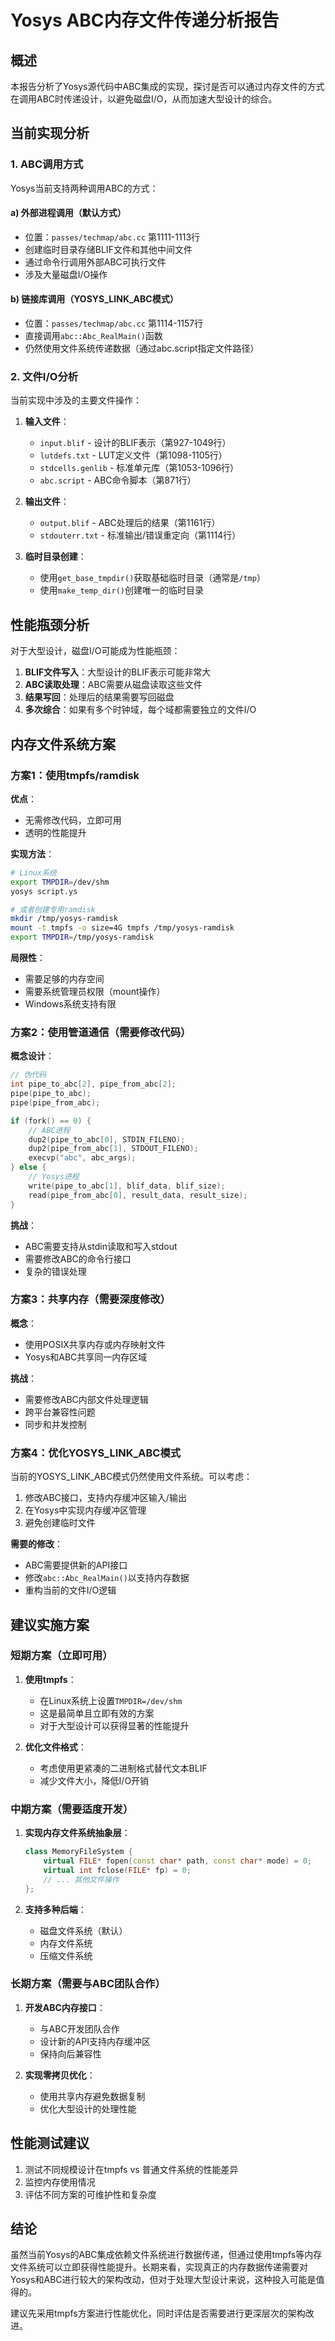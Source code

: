 # Yosys ABC内存文件传递分析报告

## 概述

本报告分析了Yosys源代码中ABC集成的实现，探讨是否可以通过内存文件的方式在调用ABC时传递设计，以避免磁盘I/O，从而加速大型设计的综合。

## 当前实现分析

### 1. ABC调用方式

Yosys当前支持两种调用ABC的方式：

#### a) 外部进程调用（默认方式）
- 位置：`passes/techmap/abc.cc` 第1111-1113行
- 创建临时目录存储BLIF文件和其他中间文件
- 通过命令行调用外部ABC可执行文件
- 涉及大量磁盘I/O操作

#### b) 链接库调用（YOSYS_LINK_ABC模式）
- 位置：`passes/techmap/abc.cc` 第1114-1157行
- 直接调用`abc::Abc_RealMain()`函数
- 仍然使用文件系统传递数据（通过abc.script指定文件路径）

### 2. 文件I/O分析

当前实现中涉及的主要文件操作：

1. **输入文件**：
   - `input.blif` - 设计的BLIF表示（第927-1049行）
   - `lutdefs.txt` - LUT定义文件（第1098-1105行）
   - `stdcells.genlib` - 标准单元库（第1053-1096行）
   - `abc.script` - ABC命令脚本（第871行）

2. **输出文件**：
   - `output.blif` - ABC处理后的结果（第1161行）
   - `stdouterr.txt` - 标准输出/错误重定向（第1114行）

3. **临时目录创建**：
   - 使用`get_base_tmpdir()`获取基础临时目录（通常是`/tmp`）
   - 使用`make_temp_dir()`创建唯一的临时目录

## 性能瓶颈分析

对于大型设计，磁盘I/O可能成为性能瓶颈：

1. **BLIF文件写入**：大型设计的BLIF表示可能非常大
2. **ABC读取处理**：ABC需要从磁盘读取这些文件
3. **结果写回**：处理后的结果需要写回磁盘
4. **多次综合**：如果有多个时钟域，每个域都需要独立的文件I/O

## 内存文件系统方案

### 方案1：使用tmpfs/ramdisk

**优点**：
- 无需修改代码，立即可用
- 透明的性能提升

**实现方法**：
```bash
# Linux系统
export TMPDIR=/dev/shm
yosys script.ys

# 或者创建专用ramdisk
mkdir /tmp/yosys-ramdisk
mount -t tmpfs -o size=4G tmpfs /tmp/yosys-ramdisk
export TMPDIR=/tmp/yosys-ramdisk
```

**局限性**：
- 需要足够的内存空间
- 需要系统管理员权限（mount操作）
- Windows系统支持有限

### 方案2：使用管道通信（需要修改代码）

**概念设计**：
```cpp
// 伪代码
int pipe_to_abc[2], pipe_from_abc[2];
pipe(pipe_to_abc);
pipe(pipe_from_abc);

if (fork() == 0) {
    // ABC进程
    dup2(pipe_to_abc[0], STDIN_FILENO);
    dup2(pipe_from_abc[1], STDOUT_FILENO);
    execvp("abc", abc_args);
} else {
    // Yosys进程
    write(pipe_to_abc[1], blif_data, blif_size);
    read(pipe_from_abc[0], result_data, result_size);
}
```

**挑战**：
- ABC需要支持从stdin读取和写入stdout
- 需要修改ABC的命令行接口
- 复杂的错误处理

### 方案3：共享内存（需要深度修改）

**概念**：
- 使用POSIX共享内存或内存映射文件
- Yosys和ABC共享同一内存区域

**挑战**：
- 需要修改ABC内部文件处理逻辑
- 跨平台兼容性问题
- 同步和并发控制

### 方案4：优化YOSYS_LINK_ABC模式

当前的YOSYS_LINK_ABC模式仍然使用文件系统。可以考虑：

1. 修改ABC接口，支持内存缓冲区输入/输出
2. 在Yosys中实现内存缓冲区管理
3. 避免创建临时文件

**需要的修改**：
- ABC需要提供新的API接口
- 修改`abc::Abc_RealMain()`以支持内存数据
- 重构当前的文件I/O逻辑

## 建议实施方案

### 短期方案（立即可用）

1. **使用tmpfs**：
   - 在Linux系统上设置`TMPDIR=/dev/shm`
   - 这是最简单且立即有效的方案
   - 对于大型设计可以获得显著的性能提升

2. **优化文件格式**：
   - 考虑使用更紧凑的二进制格式替代文本BLIF
   - 减少文件大小，降低I/O开销

### 中期方案（需要适度开发）

1. **实现内存文件系统抽象层**：
   ```cpp
   class MemoryFileSystem {
       virtual FILE* fopen(const char* path, const char* mode) = 0;
       virtual int fclose(FILE* fp) = 0;
       // ... 其他文件操作
   };
   ```

2. **支持多种后端**：
   - 磁盘文件系统（默认）
   - 内存文件系统
   - 压缩文件系统

### 长期方案（需要与ABC团队合作）

1. **开发ABC内存接口**：
   - 与ABC开发团队合作
   - 设计新的API支持内存缓冲区
   - 保持向后兼容性

2. **实现零拷贝优化**：
   - 使用共享内存避免数据复制
   - 优化大型设计的处理性能

## 性能测试建议

1. 测试不同规模设计在tmpfs vs 普通文件系统的性能差异
2. 监控内存使用情况
3. 评估不同方案的可维护性和复杂度

## 结论

虽然当前Yosys的ABC集成依赖文件系统进行数据传递，但通过使用tmpfs等内存文件系统可以立即获得性能提升。长期来看，实现真正的内存数据传递需要对Yosys和ABC进行较大的架构改动，但对于处理大型设计来说，这种投入可能是值得的。

建议先采用tmpfs方案进行性能优化，同时评估是否需要进行更深层次的架构改进。